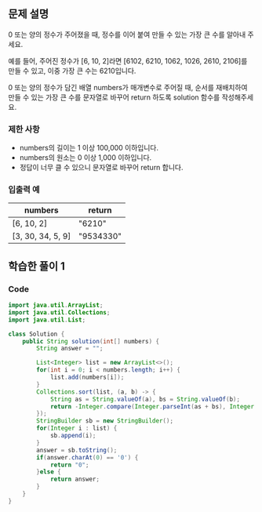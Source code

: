## 문제 설명

0 또는 양의 정수가 주어졌을 때, 정수를 이어 붙여 만들 수 있는 가장 큰 수를 알아내 주세요.

예를 들어, 주어진 정수가 [6, 10, 2]라면 [6102, 6210, 1062, 1026, 2610, 2106]를 만들 수 있고, 이중 가장 큰 수는 6210입니다.

0 또는 양의 정수가 담긴 배열 numbers가 매개변수로 주어질 때, 순서를 재배치하여 만들 수 있는 가장 큰 수를 문자열로 바꾸어 return 하도록 solution 함수를 작성해주세요.

### 제한 사항

- numbers의 길이는 1 이상 100,000 이하입니다.
- numbers의 원소는 0 이상 1,000 이하입니다.
- 정답이 너무 클 수 있으니 문자열로 바꾸어 return 합니다.

### 입출력 예

|numbers|return|
|--|--|
|[6, 10, 2]|"6210"|
|[3, 30, 34, 5, 9]|"9534330"|

## 학습한 풀이 1

### Code
``` java
import java.util.ArrayList;
import java.util.Collections;
import java.util.List;

class Solution {
    public String solution(int[] numbers) {
        String answer = "";

        List<Integer> list = new ArrayList<>();
        for(int i = 0; i < numbers.length; i++) {
            list.add(numbers[i]);
        }
        Collections.sort(list, (a, b) -> {
            String as = String.valueOf(a), bs = String.valueOf(b);
            return -Integer.compare(Integer.parseInt(as + bs), Integer.parseInt(bs + as));
        });
        StringBuilder sb = new StringBuilder();
        for(Integer i : list) {
            sb.append(i);
        }
        answer = sb.toString();
        if(answer.charAt(0) == '0') {
            return "0";
        }else {
            return answer;
        }
    }
}
```
